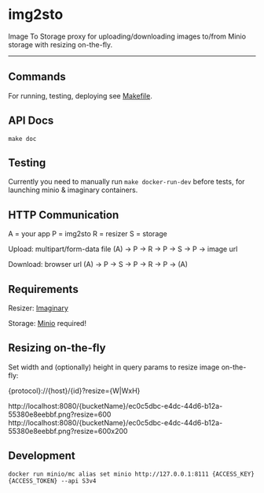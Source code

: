 # img2sto

Image To Storage proxy for uploading/downloading images to/from Minio storage with resizing on-the-fly.

---

## Commands

For running, testing, deploying see [Makefile](./Makefile).


## API Docs

`make doc`


## Testing

Currently you need to manually run `make docker-run-dev` before tests,
for launching minio & imaginary containers.


## HTTP Communication

A = your app
P = img2sto
R = resizer
S = storage

Upload: multipart/form-data file (A) -> P -> R -> P -> S -> P -> image url

Download: browser url (A) -> P -> S -> P -> R -> P -> (A)


## Requirements

Resizer: [Imaginary](https://github.com/h2non/imaginary)

Storage: [Minio](https://github.com/minio/minio) required!


## Resizing on-the-fly

Set width and (optionally) height in query params to resize image on-the-fly:

{protocol}://{host}/{id}?resize={W|WxH}

http://localhost:8080/{bucketName}/ec0c5dbc-e4dc-44d6-b12a-55380e8eebbf.png?resize=600
http://localhost:8080/{bucketName}/ec0c5dbc-e4dc-44d6-b12a-55380e8eebbf.png?resize=600x200


## Development

`docker run minio/mc alias set minio http://127.0.0.1:8111 {ACCESS_KEY} {ACCESS_TOKEN} --api S3v4`

